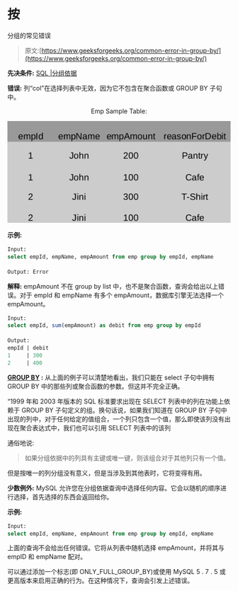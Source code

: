 # 按

分组的常见错误

> 原文:[https://www.geeksforgeeks.org/common-error-in-group-by/](https://www.geeksforgeeks.org/common-error-in-group-by/)

**先决条件:** [SQL |分组依据](https://www.geeksforgeeks.org/sql-group-by/)

**错误:**
列“col”在选择列表中无效，因为它不包含在聚合函数或 GROUP BY 子句中。

<center>Emp Sample Table:</center>

![](img/c268897a16fc11aa388f8df86908a142.png)

**示例:**

```sql
Input: 
select empId, empName, empAmount from emp group by empId, empName

Output: Error 
```

**解释:**
empAmount 不在 group by list 中，也不是聚合函数，查询会给出以上错误。对于 empId 和 empName 有多个 empAmount，数据库引擎无法选择一个 empAmount。

```sql
Input: 
select empId, sum(empAmount) as debit from emp group by empId

Output:
empId | debit
1     | 300
2     | 400 
```

**[GROUP BY](https://www.geeksforgeeks.org/sql-group-by/) :**
从上面的例子可以清楚地看出，我们只能在 select 子句中拥有 GROUP BY 中的那些列或聚合函数的参数。但这并不完全正确。

“1999 年和 2003 年版本的 SQL 标准要求出现在 SELECT 列表中的列在功能上依赖于 GROUP BY 子句定义的组。换句话说，如果我们知道在 GROUP BY 子句中出现的列中，对于任何给定的值组合，一个列只包含一个值，那么即使该列没有出现在聚合表达式中，我们也可以引用 SELECT 列表中的该列

通俗地说:

> 如果分组依据中的列具有主键或唯一键，则该组合对于其他列只有一个值。

但是按唯一的列分组没有意义，但是当涉及到其他表时，它将变得有用。

**少数例外:**
MySQL 允许您在分组依据查询中选择任何内容。它会以随机的顺序进行选择，首先选择的东西会返回给你。

**示例:**

```sql
Input:
select empId, empName, empAmount from emp group by empId, empName 
```

上面的查询不会给出任何错误。它将从列表中随机选择 empAmount，并将其与 empID 和 empName 配对。

可以通过添加一个标志(即 ONLY_FULL_GROUP_BY)或使用 MySQL 5 . 7 . 5 或更高版本来启用正确的行为。在这种情况下，查询会引发上述错误。